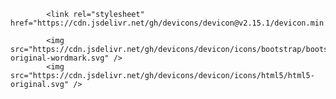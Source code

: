 
            <link rel="stylesheet" href="https://cdn.jsdelivr.net/gh/devicons/devicon@v2.15.1/devicon.min.css">
          
            <img src="https://cdn.jsdelivr.net/gh/devicons/devicon/icons/bootstrap/bootstrap-original-wordmark.svg" />
            <img src="https://cdn.jsdelivr.net/gh/devicons/devicon/icons/html5/html5-original.svg" />
